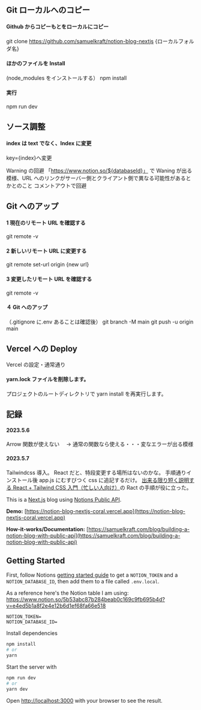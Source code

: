 ## Git ローカルへのコピー

#### Github からコピーもとをローカルにコピー

git clone https://github.com/samuelkraft/notion-blog-nextjs {ローカルフォルダ名}

#### ほかのファイルを Install

(node_modules をインストールする）
npm install

#### 実行

npm run dev

## ソース調整

#### index は text でなく、Index に変更

key={index}へ変更

Warning の回避
「https://www.notion.so/${databaseId}」 で Waning が出る模様、URL へのリンクがサーバー側とクライアント側で異なる可能性があるとかとのこと
コメントアウトで回避

## Git へのアップ

#### 1 現在のリモート URL を確認する

git remote -v

#### 2 新しいリモート URL に変更する

git remote set-url origin {new url}

#### 3 変更したリモート URL を確認する

git remote -v

#### ４ Git へのアップ

（.gitignore に.env あることは確認後）
git branch -M main
git push -u origin main

## Vercel への Deploy

Vercel の設定・通常通り

#### yarn.lock ファイルを削除します。

プロジェクトのルートディレクトリで yarn install を再実行します。

## 記録

#### 2023.5.6

Arrow 関数が使えない　 → 通常の関数なら使える・・・変なエラーが出る模様

#### 2023.5.7

Tailwindcss 導入。
React だと、特段変更する場所はないのかな。
手順通りインストール後
app.js にむすびつく css に追記するだけ。
[出来る限り短く説明する React + Tailwind CSS 入門（忙しい人向け）](https://zenn.dev/rgbkids/articles/7bd919464283d0)の Ract の手順が役に立った。

This is a [Next.js](https://nextjs.org/) blog using [Notions Public API](https://developers.notion.com).

**Demo:** [https://notion-blog-nextjs-coral.vercel.app](https://notion-blog-nextjs-coral.vercel.app)

**How-it-works/Documentation:** [https://samuelkraft.com/blog/building-a-notion-blog-with-public-api](https://samuelkraft.com/blog/building-a-notion-blog-with-public-api)

## Getting Started

First, follow Notions [getting started guide](https://developers.notion.com/docs/getting-started) to get a `NOTION_TOKEN` and a `NOTION_DATABASE_ID`, then add them to a file called `.env.local`.

As a reference here's the Notion table I am using: https://www.notion.so/5b53abc87b284beab0c169c9fb695b4d?v=e4ed5b1a8f2e4e12b6d1ef68fa66e518

```
NOTION_TOKEN=
NOTION_DATABASE_ID=
```

Install dependencies

```bash
npm install
# or
yarn
```

Start the server with

```bash
npm run dev
# or
yarn dev
```

Open [http://localhost:3000](http://localhost:3000) with your browser to see the result.
